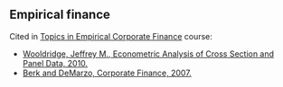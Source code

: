 Empirical finance
-----------------

Cited in [Topics in Empirical Corporate Finance](http://cgde.wifa.uni-leipzig.de/program/topics-in-empirical-corporate-finance) 
course:

- [Wooldridge, Jeffrey M., Econometric Analysis of Cross Section and Panel Data, 2010.][cross]
- [Berk and DeMarzo, Corporate Finance, 2007.][berk]

[cross]:http://www.ipc-undp.org/evaluation/apoio/Wooldridge%20-%20Cross-section%20and%20Panel%20Data.pdf
[berk]:http://www.kumanov.com/docs/bonds/Corporate_Finance_Berk_DeMarzo.pdf

